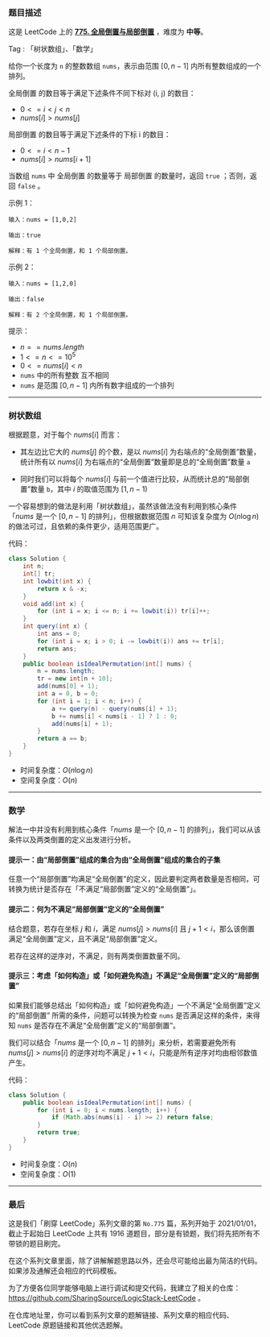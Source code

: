 ### 题目描述

这是 LeetCode 上的 **[775. 全局倒置与局部倒置](https://leetcode.cn/problems/global-and-local-inversions/solution/by-ac_oier-jc7a/)** ，难度为 **中等**。

Tag : 「树状数组」、「数学」



给你一个长度为 `n` 的整数数组 `nums`，表示由范围 $[0, n - 1]$ 内所有整数组成的一个排列。

全局倒置 的数目等于满足下述条件不同下标对 (i, j) 的数目：

* $0 <= i < j < n$
* $nums[i] > nums[j]$

局部倒置 的数目等于满足下述条件的下标 i 的数目：

* $0 <= i < n - 1$
* $nums[i] > nums[i + 1]$

当数组 `nums` 中 全局倒置 的数量等于 局部倒置 的数量时，返回 `true` ；否则，返回 `false` 。

示例 1：
```
输入：nums = [1,0,2]

输出：true

解释：有 1 个全局倒置，和 1 个局部倒置。
```
示例 2：
```
输入：nums = [1,2,0]

输出：false

解释：有 2 个全局倒置，和 1 个局部倒置。
```

提示：
* $n == nums.length$
* $1 <= n <= 10^5$
* $0 <= nums[i] < n$
* `nums` 中的所有整数 互不相同
* `nums` 是范围 $[0, n - 1]$ 内所有数字组成的一个排列

---

### 树状数组

根据题意，对于每个 $nums[i]$ 而言：

* 其左边比它大的 $nums[j]$ 的个数，是以 $nums[i]$ 为右端点的“全局倒置”数量，统计所有以 $nums[i]$ 为右端点的“全局倒置”数量即是总的“全局倒置”数量 `a`

* 同时我们可以将每个 $nums[i]$ 与前一个值进行比较，从而统计总的“局部倒置”数量 `b`，其中 $i$ 的取值范围为 $[1, n - 1)$

一个容易想到的做法是利用「树状数组」，虽然该做法没有利用到核心条件「$nums$ 是一个 $[0, n - 1]$ 的排列」，但根据数据范围 $n$ 可知该复杂度为 $O(n\log{n})$ 的做法可过，且依赖的条件更少，适用范围更广。

代码：
```Java
class Solution {
    int n;
    int[] tr;
    int lowbit(int x) {
        return x & -x;
    }
    void add(int x) {
        for (int i = x; i <= n; i += lowbit(i)) tr[i]++;
    }
    int query(int x) {
        int ans = 0;
        for (int i = x; i > 0; i -= lowbit(i)) ans += tr[i];
        return ans;
    }
    public boolean isIdealPermutation(int[] nums) {
        n = nums.length;
        tr = new int[n + 10];
        add(nums[0] + 1);
        int a = 0, b = 0;
        for (int i = 1; i < n; i++) {
            a += query(n) - query(nums[i] + 1);
            b += nums[i] < nums[i - 1] ? 1 : 0;
            add(nums[i] + 1);
        }
        return a == b;
    }
}
```
* 时间复杂度：$O(n\log{n})$
* 空间复杂度：$O(n)$

---

### 数学

解法一中并没有利用到核心条件「$nums$ 是一个 $[0, n - 1]$ 的排列」，我们可以从该条件以及两类倒置的定义出发进行分析。

#### 提示一：由“局部倒置”组成的集合为由“全局倒置”组成的集合的子集

任意一个“局部倒置”均满足“全局倒置”的定义，因此要判定两者数量是否相同，可转换为统计是否存在「不满足“局部倒置”定义的“全局倒置”」。

#### 提示二：何为不满足“局部倒置”定义的“全局倒置”

结合题意，若存在坐标 $j$ 和 $i$，满足 $nums[j] > nums[i]$ 且 $j + 1 < i$，那么该倒置满足“全局倒置”定义，且不满足“局部倒置”定义。

若存在这样的逆序对，不满足，则有两类倒置数量不同。

#### 提示三：考虑「如何构造」或「如何避免构造」不满足“全局倒置”定义的“局部倒置”

如果我们能够总结出「如何构造」或「如何避免构造」一个不满足“全局倒置”定义的“局部倒置” 所需的条件，问题可以转换为检查 `nums` 是否满足这样的条件，来得知 `nums` 是否存在不满足“全局倒置”定义的“局部倒置”。

我们可以结合「$nums$ 是一个 $[0, n - 1]$ 的排列」来分析，若需要避免所有 $nums[j] > nums[i]$ 的逆序对均不满足 $j + 1 < i$，只能是所有逆序对均由相邻数值产生。

代码：
```Java
class Solution {
    public boolean isIdealPermutation(int[] nums) {
        for (int i = 0; i < nums.length; i++) {
            if (Math.abs(nums[i] - i) >= 2) return false;
        }
        return true;
    }
}
```
* 时间复杂度：$O(n)$
* 空间复杂度：$O(1)$

---

### 最后

这是我们「刷穿 LeetCode」系列文章的第 `No.775` 篇，系列开始于 2021/01/01，截止于起始日 LeetCode 上共有 1916 道题目，部分是有锁题，我们将先把所有不带锁的题目刷完。

在这个系列文章里面，除了讲解解题思路以外，还会尽可能给出最为简洁的代码。如果涉及通解还会相应的代码模板。

为了方便各位同学能够电脑上进行调试和提交代码，我建立了相关的仓库：https://github.com/SharingSource/LogicStack-LeetCode 。

在仓库地址里，你可以看到系列文章的题解链接、系列文章的相应代码、LeetCode 原题链接和其他优选题解。

